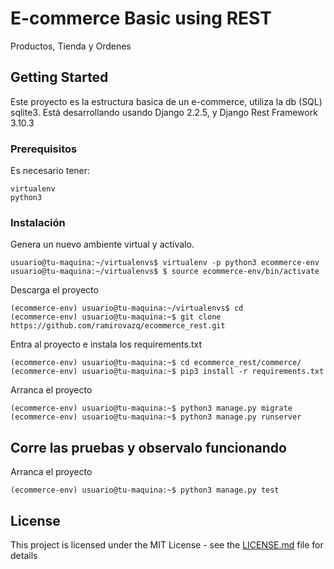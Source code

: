 # E-commerce Basic using REST

Productos, Tienda y Ordenes

## Getting Started

Este proyecto es la estructura basica de un e-commerce, utiliza la db (SQL) sqlite3. Está desarrollando usando Django 2.2.5, y Django Rest Framework 3.10.3

### Prerequisitos

Es necesario tener:

```
virtualenv
python3
```

### Instalación

Genera un nuevo ambiente virtual y actívalo.

```
usuario@tu-maquina:~/virtualenvs$ virtualenv -p python3 ecommerce-env
usuario@tu-maquina:~/virtualenvs$ $ source ecommerce-env/bin/activate
```

Descarga el proyecto

```
(ecommerce-env) usuario@tu-maquina:~/virtualenvs$ cd
(ecommerce-env) usuario@tu-maquina:~$ git clone https://github.com/ramirovazq/ecommerce_rest.git

```

Entra al proyecto e instala los requirements.txt

```
(ecommerce-env) usuario@tu-maquina:~$ cd ecommerce_rest/commerce/
(ecommerce-env) usuario@tu-maquina:~$ pip3 install -r requirements.txt 

```

Arranca el proyecto

```
(ecommerce-env) usuario@tu-maquina:~$ python3 manage.py migrate
(ecommerce-env) usuario@tu-maquina:~$ python3 manage.py runserver

```




## Corre las pruebas y observalo funcionando

Arranca el proyecto

```
(ecommerce-env) usuario@tu-maquina:~$ python3 manage.py test
```


## License

This project is licensed under the MIT License - see the [LICENSE.md](LICENSE.md) file for details

